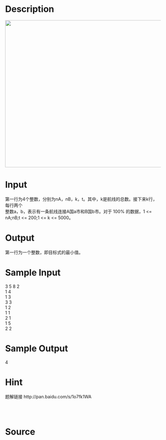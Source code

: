 
# Description

<div class="content"><p><img width="867" height="475" alt="" src="source/bzoj/3903/img/aHR0cHM6Ly9seWRzeS5jb20vSnVkZ2VPbmxpbmUvdXBsb2FkLzIwMTUwMy9iYi5QTkc=.PNG"/></p>
<div></div>
<div></div>
<p></p></div>

# Input

<div class="content"><div>第一行为4个整数，分别为nA，nB，k，t。其中，k是航线的总数。接下来k行，每行两个</div>
<div>整数a，b，表示有一条航线连接A国a市和B国b市。对于 100% 的数据，1 &lt;= nA;nB;t &lt;= 200;1 &lt;= k &lt;= 5000。</div>
<div></div>
<div></div>
<div></div>
<p></p></div>

# Output

<div class="content"><div>第一行为一个整数，即目标式的最小值。</div>
<div></div>
<div></div>
<div></div>
<p></p></div>

# Sample Input

<div class="content"><span class="sampledata">3 5 8 2<br/>
1 4<br/>
1 3<br/>
3 3<br/>
1 2<br/>
1 1<br/>
2 1<br/>
1 5<br/>
2 2</span></div>

# Sample Output

<div class="content"><span class="sampledata">4</span></div>

# Hint

<div class="content"><p></p><p>题解链接 http://pan.baidu.com/s/1o7fk1WA</p><br/>
<div></div><br/>
<p></p><p></p></div>

# Source

<div class="content"><p><a href="problemset.php?search="></a></p></div>

